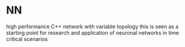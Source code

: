 # NN
high performance C++ network with variable topology
this is seen as a starting point for research and application of neuronal networks in time critical scenarios
